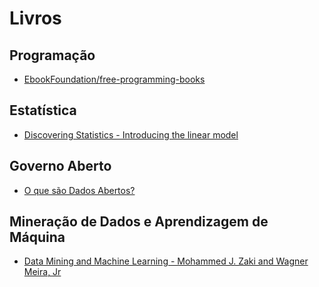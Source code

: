 
# Livros

## Programação

- [EbookFoundation/free-programming-books](https://github.com/EbookFoundation/free-programming-books/blob/master/free-programming-books-pt_BR.md)

## Estatística

- [Discovering Statistics - Introducing the linear model](http://www.discoveringstatistics.com/docs/linearmodels.pdf)

## Governo Aberto

- [O que são Dados Abertos?](http://opendatahandbook.org/guide/pt_BR/what-is-open-data/)

## Mineração de Dados e Aprendizagem de Máquina

- [Data Mining and Machine Learning - Mohammed J. Zaki and Wagner Meira, Jr](https://dataminingbook.info/book_html/)
